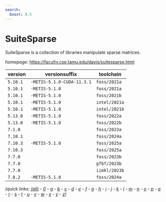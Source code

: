```yaml
---
search:
  boost: 0.5
---
```

# SuiteSparse

SuiteSparse is a collection of libraries manipulate sparse matrices.

*homepage*: <https://faculty.cse.tamu.edu/davis/suitesparse.html>

version | versionsuffix | toolchain
--------|---------------|----------
``5.10.1`` | ``-METIS-5.1.0-CUDA-11.3.1`` | ``foss/2021a``
``5.10.1`` | ``-METIS-5.1.0`` | ``foss/2021a``
``5.10.1`` | ``-METIS-5.1.0`` | ``foss/2021b``
``5.10.1`` | ``-METIS-5.1.0`` | ``intel/2021a``
``5.10.1`` | ``-METIS-5.1.0`` | ``intel/2021b``
``5.13.0`` | ``-METIS-5.1.0`` | ``foss/2022a``
``5.13.0`` | ``-METIS-5.1.0`` | ``foss/2022b``
``7.1.0`` |  | ``foss/2023a``
``7.10.1`` |  | ``foss/2024a``
``7.10.3`` | ``-METIS-5.1.0`` | ``foss/2025a``
``7.10.3`` |  | ``foss/2025a``
``7.7.0`` |  | ``foss/2023b``
``7.7.0`` |  | ``gfbf/2023b``
``7.7.0`` |  | ``iimkl/2023b``
``7.8.2`` | ``-METIS-5.1.0`` | ``foss/2024a``


*(quick links: [(all)](../index.md) - [0](../0/index.md) - [a](../a/index.md) - [b](../b/index.md) - [c](../c/index.md) - [d](../d/index.md) - [e](../e/index.md) - [f](../f/index.md) - [g](../g/index.md) - [h](../h/index.md) - [i](../i/index.md) - [j](../j/index.md) - [k](../k/index.md) - [l](../l/index.md) - [m](../m/index.md) - [n](../n/index.md) - [o](../o/index.md) - [p](../p/index.md) - [q](../q/index.md) - [r](../r/index.md) - [s](../s/index.md) - [t](../t/index.md) - [u](../u/index.md) - [v](../v/index.md) - [w](../w/index.md) - [x](../x/index.md) - [y](../y/index.md) - [z](../z/index.md))*

